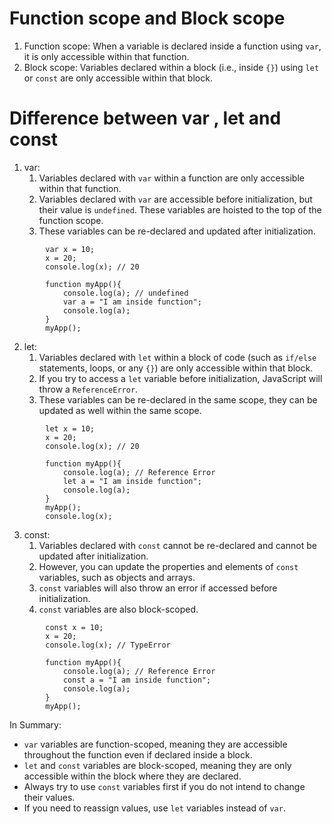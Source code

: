 # Function scope and Block scope
1. Function scope: When a variable is declared inside a function using `var`, it is only accessible within that function.
2. Block scope: Variables declared within a block (i.e., inside `{}`) using `let` or `const` are only accessible within that block.

# Difference between var , let and const
1. var:
	1. Variables declared with `var` within a function are only accessible within that function.
    2. Variables declared with `var` are accessible before initialization, but their value is `undefined`. These variables are hoisted to the top of the function scope.
    3. These variables can be re-declared and updated after initialization.
```
		var x = 10;
		x = 20;
		console.log(x); // 20
		
		function myApp(){
		    console.log(a); // undefined
		    var a = "I am inside function";
		    console.log(a);
		}
		myApp();
```
2. let:
	1. Variables declared with `let` within a block of code (such as `if/else` statements, loops, or any `{}`) are only accessible within that block.
    2. If you try to access a `let` variable before initialization, JavaScript will throw a `ReferenceError`.
    3. These variables can be re-declared in the same scope, they can be updated as well within the same scope.
```
	    let x = 10;
		x = 20;
		console.log(x); // 20
		
		function myApp(){
		    console.log(a); // Reference Error
		    let a = "I am inside function";
		    console.log(a);
		}
		myApp();
		console.log(x);
```
3. const:
	1. Variables declared with `const` cannot be re-declared and cannot be updated after initialization.
    2. However, you can update the properties and elements of `const` variables, such as objects and arrays.
    3. `const` variables will also throw an error if accessed before initialization.
    4. `const` variables are also block-scoped.
```
	    const x = 10;
		x = 20;
		console.log(x); // TypeError
		
		function myApp(){
		    console.log(a); // Reference Error
		    const a = "I am inside function";
		    console.log(a);
		}
		myApp();
```

In Summary:
- `var` variables are function-scoped, meaning they are accessible throughout the function even if declared inside a block.
- `let` and `const` variables are block-scoped, meaning they are only accessible within the block where they are declared.
- Always try to use `const` variables first if you do not intend to change their values.
- If you need to reassign values, use `let` variables instead of `var`.